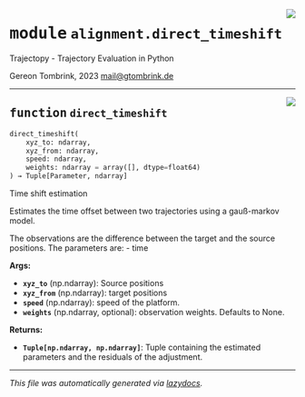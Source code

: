 <!-- markdownlint-disable -->

<a href="..\trajectopy_core\alignment\direct_timeshift.py#L0"><img align="right" style="float:right;" src="https://img.shields.io/badge/-source-cccccc?style=flat-square"></a>

# <kbd>module</kbd> `alignment.direct_timeshift`
Trajectopy - Trajectory Evaluation in Python 

Gereon Tombrink, 2023 mail@gtombrink.de 


---

<a href="..\trajectopy_core\alignment\direct_timeshift.py#L21"><img align="right" style="float:right;" src="https://img.shields.io/badge/-source-cccccc?style=flat-square"></a>

## <kbd>function</kbd> `direct_timeshift`

```python
direct_timeshift(
    xyz_to: ndarray,
    xyz_from: ndarray,
    speed: ndarray,
    weights: ndarray = array([], dtype=float64)
) → Tuple[Parameter, ndarray]
```

Time shift estimation 

Estimates the time offset between two trajectories using a gauß-markov model. 

The observations are the difference between the target and the source positions. The parameters are: 
    - time 



**Args:**
 
 - <b>`xyz_to`</b> (np.ndarray):  Source positions 
 - <b>`xyz_from`</b> (np.ndarray):  target positions 
 - <b>`speed`</b> (np.ndarray):  speed of the platform. 
 - <b>`weights`</b> (np.ndarray, optional):  observation weights.  Defaults to None. 





**Returns:**
 
 - <b>`Tuple[np.ndarray, np.ndarray]`</b>:  Tuple containing the estimated  parameters and the residuals of  the adjustment. 




---

_This file was automatically generated via [lazydocs](https://github.com/ml-tooling/lazydocs)._
